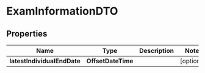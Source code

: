 

# ExamInformationDTO


## Properties

| Name | Type | Description | Notes |
|------------ | ------------- | ------------- | -------------|
|**latestIndividualEndDate** | **OffsetDateTime** |  |  [optional] |



